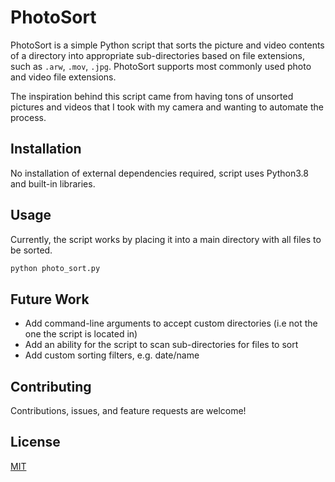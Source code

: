 # PhotoSort
PhotoSort is a simple Python script that sorts the picture and video contents of a directory into appropriate sub-directories based on file extensions, such as ```.arw```, ```.mov```, ```.jpg```. PhotoSort supports most commonly used photo and video file extensions.

The inspiration behind this script came from having tons of unsorted pictures and videos that I took with my camera and wanting to automate the process.

## Installation
No installation of external dependencies required, script uses Python3.8 and built-in libraries.

## Usage
Currently, the script works by placing it into a main directory with all files to be sorted.

```bash
python photo_sort.py
```

## Future Work
* Add command-line arguments to accept custom directories (i.e not the one the script is located in)
* Add an ability for the script to scan sub-directories for files to sort
* Add custom sorting filters, e.g. date/name

## Contributing
Contributions, issues, and feature requests are welcome!

## License
[MIT](https://choosealicense.com/licenses/mit/)
